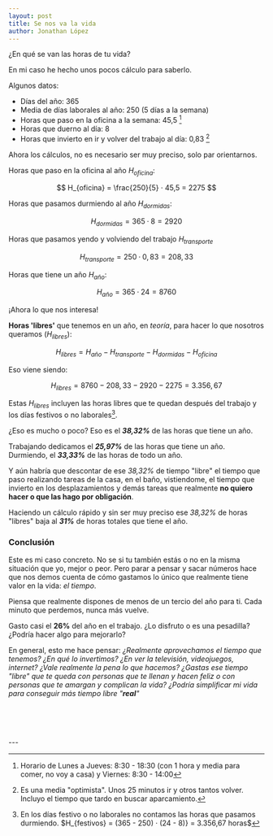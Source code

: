 ```yaml
---
layout: post
title: Se nos va la vida
author: Jonathan López
---
```


¿En qué se van las horas de tu vida?

En mi caso he hecho unos pocos cálculo para saberlo.

Algunos datos:

- Días del año: 365 
- Media de días laborales al año: 250 (5 días a la semana)
- Horas que paso en la oficina a la semana: 45,5 [^1]
- Horas que duerno al día: 8
- Horas que invierto en ir y volver del trabajo al día: 0,83 [^2]

Ahora los cálculos, no es necesario ser muy preciso, solo par orientarnos.

Horas que paso en la oficina al año $H_{oficina}$:

$$ H_{oficina} = \frac{250}{5} · 45,5 = 2275 $$

Horas que pasamos durmiendo al año $H_{dormidas}$:

$$ H_{dormidas} = 365 · 8 = 2920 $$

Horas que pasamos yendo y volviendo del trabajo $H_{transporte}$

$$ H_{transporte} = 250 · 0,83 = 208,33 $$

Horas que tiene un año $H_{año}$:

$$ H_{año} = 365 · 24 = 8760 $$

¡Ahora lo que nos interesa! 

**Horas 'libres'** que tenemos en un año, en *teoría*, para hacer lo que nosotros queramos ($H_{libres}$):

$$ H_{libres} = H_{año} - H_{transporte} - H_{dormidas} - H_{oficina} $$

Eso viene siendo:

$$ H_{libres} = 8760 - 208,33 - 2920 - 2275  = 3.356,67$$

Estas $H_{libres}$ incluyen las horas libres que te quedan después del trabajo y los días festivos o no laborales[^3].

¿Eso es mucho o poco? Eso es el ***38,32%*** de las horas que tiene un año.

Trabajando dedicamos el ***25,97%*** de las horas que tiene un año. Durmiendo, el ***33,33%*** de las horas de todo un año.

Y aún habría que descontar de ese *38,32%* de tiempo "libre" el tiempo que paso realizando tareas de la casa, en el baño, vistiendome, el tiempo que invierto en los desplazamientos y demás tareas que realmente **no quiero hacer o que las hago por obligación**.

Haciendo un cálculo rápido y sin ser muy preciso ese *38,32%* de horas "libres" baja al ***31%*** de horas totales que tiene el año.

### Conclusión

Este es mi caso concreto. No se si tu también estás o no en la misma situación que yo, mejor o peor. Pero parar a pensar y sacar números hace que nos demos cuenta de cómo gastamos lo único que realmente tiene valor en la vida: *el tiempo*.

Piensa que realmente dispones de menos de un tercio del año para ti. Cada minuto que perdemos, nunca más vuelve.

Gasto casi el **26%** del año en el trabajo. ¿Lo disfruto o es una pesadilla? ¿Podría hacer algo para mejorarlo?

En general, esto me hace pensar: *¿Realmente aprovechamos el tiempo que tenemos? ¿En qué lo invertimos? ¿En ver la televisión, videojuegos, internet? ¿Vale realmente la pena lo que hacemos? ¿Gastas ese tiempo "libre" que te queda con personas que te llenan y hacen feliz o con personas que te amargan y complican la vida? ¿Podría simplificar mi vida para conseguir más tiempo libre "**real**"*

<p><br><br><br></p>
---

[^1]: Horario de Lunes a Jueves: 8:30 - 18:30 (con 1 hora y media para comer, no voy a casa) y Viernes: 8:30 - 14:00
[^2]: Es una media "optimista". Unos 25 minutos ir y otros tantos volver. Incluyo el tiempo que tardo en buscar aparcamiento. 
[^3]: En los días festivo o no laborales no contamos las horas que pasamos durmiendo. $H_{festivos} = (365 - 250) · (24 - 8)} = 3.356,67 horas$